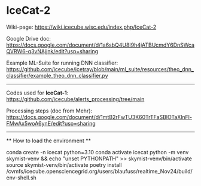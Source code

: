 # IceCat-2
Wiki-page: https://wiki.icecube.wisc.edu/index.php/IceCat-2

Google Drive doc: https://docs.google.com/document/d/1a6sbQ4U8I9h4jATBUcmdY6DnSWcaQVRW6-q3vNAjjnk/edit?usp=sharing

Example ML-Suite for running DNN classifier: https://github.com/icecube/icetray/blob/main/ml_suite/resources/theo_dnn_classifier/example_theo_dnn_classifier.py

-------------------------------------------------------------------------------------------------------------------

Codes used for **IceCat-1**: https://github.com/icecube/alerts_processing/tree/main

Processing steps (doc from Mehr): https://docs.google.com/document/d/1mtB2rFwTU3K60TrTFaSBlOTaXlnFl-FMwAx5woA6ynE/edit?usp=sharing

-------------------------------------------------------------------------------------------------------------------

** How to load the environment **

conda create -n icecat python=3.10
conda activate icecat
python -m venv skymist-venv && echo "unset PYTHONPATH" >> skymist-venv/bin/activate
source skymist-venv/bin/activate
poetry install
/cvmfs/icecube.opensciencegrid.org/users/blaufuss/realtime_Nov24/build/env-shell.sh